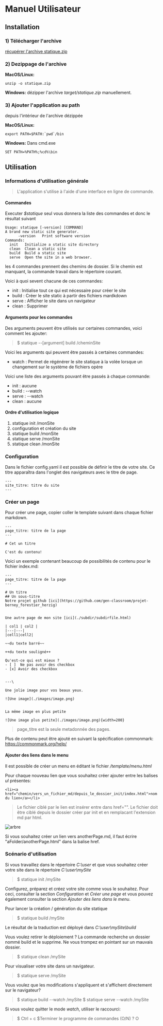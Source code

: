 # Manuel Utilisateur

## Installation

### 1) Télécharger l'archive
[récupérer l'archive statique.zip](https://github.com/gen-classroom/projet-berney_forestier_herzig/releases)

### 2) Dezippage de l'archive
**MacOS/Linux:**

```
unzip -o statique.zip
```

**Windows:**
dézipper l'archive *target/statique.zip* manuellement.

### 3) Ajouter l'application au path
 depuis l'intérieur de l'archive dézippée 
 
**MacOS/Linux:**  
```
export PATH=$PATH:`pwd`/bin
```

**Windows:**
Dans cmd.exe
```  
SET PATH=%PATH%;%cd%\bin
```

## Utilisation

### Informations d'utilisation générale

>L'application s'utilise à l'aide d'une interface en ligne de commande.

#### Commandes

Executer <i>$statique</i> seul vous donnera la liste des commandes et donc le résultat suivant
```	
Usage: statique [-version] [COMMAND]
A brand new static site generator.
      -version   Print software version
Commands:
  init   Initialize a static site directory
  clean  Clean a static site
  build  Build a static site
  serve  Open the site in a web browser.
```

les 4 commandes prennent des chemins de dossier. Si le chemin est manquant, la commande travail dans le répertoire
courant. 

Voici à quoi sevent chacune de ces commandes:
* init : Initialise tout ce qui est nécessaire pour créer le site
* build : Créer le site static à partir des fichiers mardkdown
* serve : Afficher le site dans un navigateur
* clean : Supprimer 

#### Arguments pour les commandes

Des arguments peuvent être utilisés sur certaines commandes, voici comment les ajouter:
>$ statique --[argument] build /cheminSite

Voici les arguments qui peuvent être passés à certaines commandes:
* watch : Permet de régénérer le site statique à la volée lorsque un changement sur le système de fichiers opère

Voici une liste des arguments pouvant être passés à chaque commande:
* init : aucune
* build : --watch
* serve : --watch
* clean : aucune

#### Ordre d'utilisation logique

1. statique init /monSite
2. configuration et création du site
3. statique build /monSite
4. statique serve /monSite
5. statique clean /monSite

### Configuration
Dans le fichier config.yaml il est possible de définir le titre de votre site. Ce titre
apparaîtra dans l'onglet des navigateurs avec le titre de page.
```
---
site_titre: titre du site
---
```

### Créer un page
Pour créer une page, copier coller le template suivant dans chaque fichier markdown.
```
---
page_titre: titre de la page
---

# Cet un titre

C'est du contenu!
```
Voici un exemple contenant beaucoup de possibilités de contenu pour le fichier index.md:
```
---
page_titre: titre de la page
---

# Un titre
## Un sous-titre
Notre projet github [ici](https://github.com/gen-classroom/projet-berney_forestier_herzig)


Une autre page de mon site [ici](./subdir/subdirfile.html)

| col1 | col2 |
|---|---|
|cell1|cell2|

~~du texte barré~~

++du texte souligné++

Qu'est-ce qui est mieux ?
- [ ]  Ne pas avoir des checkbox
- [x] Avoir des checkbox


---\

Une jolie image pour vos beaux yeux.

![Une image](./images/image.png)


La même image en plus petite

![Une image plus petite](./images/image.png){width=200}

```

> page_titre est la seule metadonnée des pages.

Plus de contenu peut être ajouté en suivant la spécification commonmark:
https://commonmark.org/help/

#### Ajouter des liens dans le menu
Il est possible de créer un menu en éditant le fichier <i>/template/menu.html</i>

Pour chaque nouveau lien que vous souhaitez créer ajouter entre les balises <i>ul</i> présentes:
```
<li><a href="chemin/vers_un_fichier_md/depuis_le_dossier_init/index.html">nom du lien</a></li>
````
> Le fichier ciblé par le lien est insérer entre dans href="<fichier ici>". Le fichier doit être ciblé depuis 
> le dossier créer par init et en remplacant l'extension md par html.

![arbre](figures/arbre.png)
			      	    
Si vous souhaitez créer un lien vers anotherPage.md, il faut écrire "aFolder/anotherPage.html" dans la balise href.

### Scénario d'utilisation

Si vous travaillez dans le répertoire <i>C:\user</i> et que vous souhaitez créer votre site dans le répertoire <i>C:\user\mySite</i>
>$ statique init /mySite

Configurez, préparez et créez votre site comme vous le souhaitez.
Pour ceci, consulter la section *Configuration* et *Créer une page* et vous pouvez également consulter  la section *Ajouter des liens dans le menu*.

Pour lancer la création / génération du site statique
>$ statique build /mySite

Le résultat de la traduction est déployé dans <i>C:\user\mySite\build</i>

Vous voulez retirer le déploiement ?
La commande recherche un dossier nommé build et le supprime. Ne vous trompez en pointant sur un mauvais dossier.
>$ statique clean /mySite

Pour visualiser votre site dans un navigateur.
>$ statique serve /mySite

Vous voulez que les modifications s'appliquent et s'affichent directement sur le navigateur?
>$ statique build --watch /mySite 
>$ statique serve --watch /mySite

Si vous voulez quitter le mode *watch*, utiliser le raccourci:
>$ Ctrl + c
>$Terminer le programme de commandes (O/N) ? O
